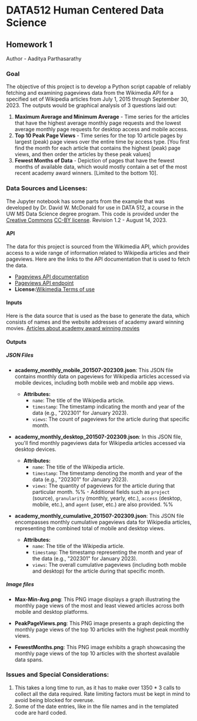 # DATA512 Human Centered Data Science

## Homework 1
Author - Aaditya Parthasarathy

### Goal 

The objective of this project is to develop a Python script capable of reliably fetching and examining pageviews data from the Wikimedia API for a specified set of Wikipedia articles from July 1, 2015 through September 30, 2023. The outputs would be graphical analysis of 3 questions laid out:

1. **Maximum Average and Minimum Average** - Time series for the articles that have the highest average monthly page requests and the lowest average monthly page requests for desktop access and mobile access.
2. **Top 10 Peak Page Views** - Time series for the top 10 article pages by largest (peak) page views over the entire time by access type. [You first find the month for each article that contains the highest (peak) page views, and then order the articles by these peak values]
3. **Fewest Months of Data** - Depiction of pages that have the fewest months of available data, which would mostly contain a set of the most recent academy award winners. [Limited to the bottom 10].

### Data Sources and Licenses:

The Jupyter notebook has some parts from the example that was developed by Dr. David W. McDonald for use in DATA 512, a course in the UW MS Data Science degree program. This code is provided under the [Creative Commons](https://creativecommons.org) [CC-BY license](https://creativecommons.org/licenses/by/4.0/). Revision 1.2 - August 14, 2023.


#### API
The data for this project is sourced from the Wikimedia API, which provides access to a wide range of information related to Wikipedia articles and their pageviews. Here are the links to the API documentation that is used to fetch the data.
- [Pageviews API documentation](https://wikitech.wikimedia.org/wiki/Analytics/AQS/Pageviews)
- [Pageviews API endpoint](https://wikimedia.org/api/rest_v1/#!/Pageviews_data/get_metrics_pageviews_aggregate_project_access_agent_granularity_start_end)
- **License:**[Wikimedia Terms of use](https://www.mediawiki.org/wiki/API:REST_API#Terms_and_conditions)

#### Inputs

Here is the data source that is used as the base to generate the data, which consists of names and the website addresses of academy award winning movies.  [Articles about academy award winning movies](https://docs.google.com/spreadsheets/d/1A1h_7KAo7KXaVxdScJmIVPTvjb3IuY9oZhNV4ZHxrxw/edit?usp=sharing)

#### Outputs

##### JSON Files
- **academy_monthly_mobile_201507-202309.json**: This JSON file contains monthly data on pageviews for Wikipedia articles accessed via mobile devices, including both mobile web and mobile app views.
   - **Attributes:**
     - `name`: The title of the Wikipedia article.
     - `timestamp`: The timestamp indicating the month and year of the data (e.g., "202301" for January 2023).
     - `views`: The count of pageviews for the article during that specific month.

- **academy_monthly_desktop_201507-202309.json**: In this JSON file, you'll find monthly pageviews data for Wikipedia articles accessed via desktop devices.
   - **Attributes:**
     - `name`: The title of the Wikipedia article.
     - `timestamp`: The timestamp denoting the month and year of the data (e.g., "202301" for January 2023).
     - `views`: The quantity of pageviews for the article during that particular month.
     %% - Additional fields such as `project` (source), `granularity` (monthly, yearly, etc.), `access` (desktop, mobile, etc.), and `agent` (user, etc.) are also provided. %%

- **academy_monthly_cumulative_201507-202309.json**: This JSON file encompasses monthly cumulative pageviews data for Wikipedia articles, representing the combined total of mobile and desktop views.
   - **Attributes:**
     - `name`: The title of the Wikipedia article.
     - `timestamp`: The timestamp representing the month and year of the data (e.g., "202301" for January 2023).
     - `views`: The overall cumulative pageviews (including both mobile and desktop) for the article during that specific month.
##### Image files
- **Max-Min-Avg.png**: This PNG image displays a graph illustrating the monthly page views of the most and least viewed articles across both mobile and desktop platforms.

- **PeakPageViews.png**: This PNG image presents a graph depicting the monthly page views of the top 10 articles with the highest peak monthly views.

- **FewestMonths.png**: This PNG image exhibits a graph showcasing the monthly page views of the top 10 articles with the shortest available data spans.

### Issues and Special Considerations:
1. This takes a long time to run, as it has to make over 1350 \* 3 calls to collect all the data required. Rate limiting factors must be kept in mind to avoid being blocked for overuse.
2. Some of the date entries, like in the file names and in the templated code are hard coded.
